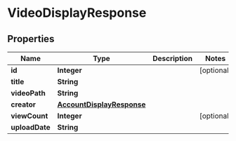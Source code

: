 

# VideoDisplayResponse


## Properties

| Name | Type | Description | Notes |
|------------ | ------------- | ------------- | -------------|
|**id** | **Integer** |  |  [optional] |
|**title** | **String** |  |  |
|**videoPath** | **String** |  |  |
|**creator** | [**AccountDisplayResponse**](AccountDisplayResponse.md) |  |  |
|**viewCount** | **Integer** |  |  [optional] |
|**uploadDate** | **String** |  |  |



